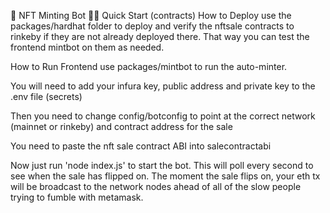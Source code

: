 🎨 NFT Minting Bot
🏄‍♂️ Quick Start (contracts)
How to Deploy
use the packages/hardhat folder to deploy and verify the nftsale contracts to rinkeby if they are not already deployed there. That way you can test the frontend mintbot on them as needed.

How to Run Frontend
use packages/mintbot to run the auto-minter.

You will need to add your infura key, public address and private key to the .env file (secrets)

Then you need to change config/botconfig to point at the correct network (mainnet or rinkeby) and contract address for the sale

You need to paste the nft sale contract ABI into salecontractabi

Now just run 'node index.js' to start the bot. This will poll every second to see when the sale has flipped on. The moment the sale flips on, your eth tx will be broadcast to the network nodes ahead of all of the slow people trying to fumble with metamask.
